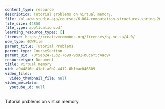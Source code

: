 ```yaml
---
content_type: resource
description: Tutorial problems on virtual memory.
file: /ol-ocw-studio-app/courses/6-004-computation-structures-spring-2009/a944856e41afa0b744120bfbae046809_MIT6_004s09_tutor17.pdf
file_size: 44850
file_type: application/pdf
learning_resource_types: []
license: https://creativecommons.org/licenses/by-nc-sa/4.0/
ocw_type: OCWFile
parent_title: Tutorial Problems
parent_type: CourseSection
parent_uid: 70f5eb24-11d2-7699-9d92-b0c6f5c4ac94
resourcetype: Document
title: Virtual memory
uid: a944856e-41af-a0b7-4412-0bfbae046809
video_files:
  video_thumbnail_file: null
video_metadata:
  youtube_id: null
---
```

Tutorial problems on virtual memory.